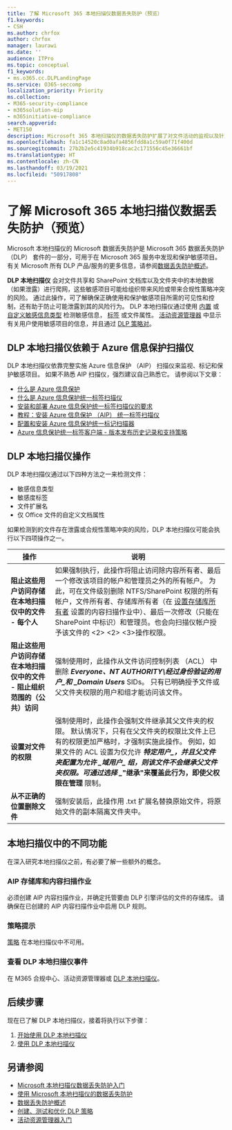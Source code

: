 ```yaml
---
title: 了解 Microsoft 365 本地扫描仪数据丢失防护（预览）
f1.keywords:
- CSH
ms.author: chrfox
author: chrfox
manager: laurawi
ms.date: ''
audience: ITPro
ms.topic: conceptual
f1_keywords:
- ms.o365.cc.DLPLandingPage
ms.service: O365-seccomp
localization_priority: Priority
ms.collection:
- M365-security-compliance
- m365solution-mip
- m365initiative-compliance
search.appverid:
- MET150
description: Microsoft 365 本地扫描仪的数据丢失防护扩展了对文件活动的监视以及针对这些文件的安全操作，可扩展到本地文件共享和 SharePoint 文件夹和文档库。 通过 Azure 信息保护 （AIP） 扫描仪扫描和保护文件
ms.openlocfilehash: fa1c14520c8ad0afa4856fdd8a1c59a0f71f400d
ms.sourcegitcommit: 27b2b2e5c41934b918cac2c171556c45e36661bf
ms.translationtype: HT
ms.contentlocale: zh-CN
ms.lasthandoff: 03/19/2021
ms.locfileid: "50917808"
---
```

# <a name="learn-about-the-microsoft-365-data-loss-prevention-on-premises-scanner-preview"></a>了解 Microsoft 365 本地扫描仪数据丢失防护（预览）

Microsoft 本地扫描仪的 Microsoft 数据丢失防护是 Microsoft 365 数据丢失防护 （DLP） 套件的一部分，可用于在 Microsoft 365 服务中发现和保护敏感项目。 有关 Microsoft 所有 DLP 产品/服务的更多信息，请参阅[数据丢失防护概述](data-loss-prevention-policies.md)。

**DLP 本地扫描仪** 会对文件共享和 SharePoint 文档库以及文件夹中的本地数据（如果泄露）进行爬网，这些敏感项目可能给组织带来风险或带来合规性策略冲突的风险。 通过此操作，可了解确保正确使用和保护敏感项目所需的可见性和控制，还有助于防止可能泄露到其的风险行为。 DLP 本地扫描仪通过使用 [内置](sensitive-information-type-entity-definitions.md) 或 [自定义敏感信息类型](create-a-custom-sensitive-information-type.md) 检测敏感信息， [标签](sensitivity-labels.md) 或文件属性。 [活动资源管理器](data-classification-activity-explorer.md) 中显示有关用户使用敏感项目的信息，并且通过 [DLP 策略对](create-test-tune-dlp-policy.md)。

## <a name="the-dlp-on-premises-scanner-relies-on-azure-information-protection-scanner"></a>DLP 本地扫描仪依赖于 Azure 信息保护扫描仪

DLP 本地扫描仪依靠完整实施 Azure 信息保护 （AIP） 扫描仪来监视、标记和保护敏感项目。 如果不熟悉 AIP 扫描仪，强烈建议自己熟悉它。 请参阅以下文章：

- [什么是 Azure 信息保护](/azure/information-protection/what-is-information-protection)
- [什么是 Azure 信息保护统一标签扫描仪](/azure/information-protection/deploy-aip-scanner)
- [安装和部署 Azure 信息保护统一标签扫描仪的要求](/azure/information-protection/deploy-aip-scanner-prereqs)
- [教程：安装 Azure 信息保护 （AIP） 统一标签扫描仪](/azure/information-protection/tutorial-install-scanner)
- [配置和安装 Azure 信息保护统一标记扫描器](/azure/information-protection/deploy-aip-scanner-configure-install)
- [Azure 信息保护统一标签客户端 - 版本发布历史记录和支持策略](/azure/information-protection/rms-client/unifiedlabelingclient-version-release-history)

## <a name="dlp-on-premises-scanner-actions"></a>DLP 本地扫描仪操作

DLP 本地扫描仪通过以下四种方法之一来检测文件：

- 敏感信息类型
- 敏感度标签
- 文件扩展名
- 仅 Office 文件的自定义文档属性 

如果检测到的文件存在泄露或合规性策略冲突的风险，DLP 本地扫描仪可能会执行以下四项操作之一。

|操作 |说明  |
|---------|---------|
|**阻止这些用户访问存储在本地扫描仪中的文件 - 每个人** | 如果强制执行，此操作将阻止访问除内容所有者、最后一个修改该项目的帐户和管理员之外的所有帐户。 为此，可在文件级别删除 NTFS/SharePoint 权限的所有帐户，文件所有者、存储库所有者（在 [设置存储库所有者](/azure/information-protection/deploy-aip-scanner-configure-install#use-a-data-loss-prevention-dlp-policy-public-preview) 设置的内容扫描作业中）、最后一次修改（只能在 SharePoint 中标识）和管理员。也会向扫描仪帐户授予该文件的 <2> <2> <3>操作权限。|
|**阻止这些用户访问存储在本地扫描仪中的文件 - 阻止组织范围的（公共）访问**    |强制使用时，此操作从文件访问控制列表 （ACL） 中删除 **_Everyone_*_、_*_NT AUTHORITY\经过身份验证的用户_*_和 _*_Domain Users_** SIDs。 只有已明确授予文件或父文件夹权限的用户和组才能访问该文件。|
|**设置对文件的权限**|强制使用时，此操作会强制文件继承其父文件夹的权限。 默认情况下，只有在父文件夹的权限比文件上已有的权限更加严格时，才强制实施此操作。 例如，如果文件的 ACL 设置为仅允许 **_特定用户_*_，并且父文件夹配置为允许 _*_域用户_*_ 组，则该文件不会继承父文件夹权限。可通过选择 _*"继承"来覆盖此行为，即使父权限在管理** 限制。|
|**从不正确的位置删除文件**|强制安装后，此操作用 .txt 扩展名替换原始文件，将原始文件的副本隔离文件夹中。 

## <a name="whats-different-in-the-on-premises-scanner"></a>本地扫描仪中的不同功能

在深入研究本地扫描仪之前，有必要了解一些额外的概念。

### <a name="aip-repositories-and-content-scan-jobs"></a>AIP 存储库和内容扫描作业

必须创建 AIP 内容扫描作业，并确定托管要由 DLP 引擎评估的文件的存储库。 请确保在已创建的 AIP 内容扫描作业中启用 DLP 规则。

### <a name="policy-tips"></a>策略提示

[策略](use-notifications-and-policy-tips.md) 在本地扫描仪中不可用。


### <a name="viewing-dlp-on-premises-scanner-events"></a>查看 DLP 本地扫描仪事件

在 M365 合规中心、活动资源管理器或 [DLP 本地扫描仪](data-classification-activity-explorer.md)。 

## <a name="next-steps"></a>后续步骤

现在已了解 DLP 本地扫描仪，接着将执行以下步骤：

1. [开始使用 DLP 本地扫描仪](dlp-on-premises-scanner-get-started.md)
2. [使用 DLP 本地扫描仪](dlp-on-premises-scanner-use.md)

## <a name="see-also"></a>另请参阅

- [Microsoft 本地扫描仪数据丢失防护入门](dlp-on-premises-scanner-get-started.md)
- [使用 Microsoft 本地扫描仪的数据丢失防护](dlp-on-premises-scanner-use.md)
- [数据丢失防护概述](data-loss-prevention-policies.md)
- [创建、测试和优化 DLP 策略](create-test-tune-dlp-policy.md)
- [活动资源管理器入门](data-classification-activity-explorer.md)